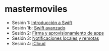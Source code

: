 # mastermoviles

- Sesión 1: [Introducción a Swift](http://domingogallardo.github.io/apuntes-mastermoviles/sesion01-introduccion-swift.html)
- Sesión 1b: [Swift avanzado](http://domingogallardo.github.io/apuntes-mastermoviles/sesion01b-swift-avanzado.html)
- Sesión 2: [Firma y aprovisionamiento de apps](http://domingogallardo.github.io/apuntes-mastermoviles/sesion02-firma-aprovisionamiento.html)
- Sesión 3: [Notificaciones locales y remotas](http://domingogallardo.github.io/apuntes-mastermoviles/sesion03-notificaciones-locales-remotas.html)
- Sesión 4: [iCloud](http://domingogallardo.github.io/apuntes-mastermoviles/sesion04.html)

